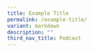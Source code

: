 ```yaml
---
title: Example Title
permalink: /example-title/
variant: markdown
description: ""
third_nav_title: Podcast
---
```

